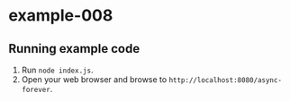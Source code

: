 # example-008

## Running example code

1. Run `node index.js`.
2. Open your web browser and browse to `http://localhost:8080/async-forever`.